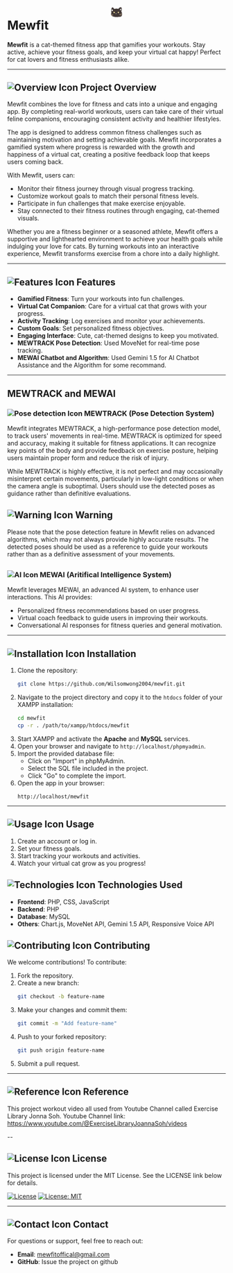 # <img src="assets/icons/cat-logo-tabs.png" alt="Mewfit Icon" width="30" style="display: block; margin: auto;"> Mewfit

**Mewfit** is a cat-themed fitness app that gamifies your workouts. Stay active, achieve your fitness goals, and keep your virtual cat happy! Perfect for cat lovers and fitness enthusiasts alike.

---

## <img src="https://img.icons8.com/?size=100&id=kNAXzKcSNxtX&format=png&color=000000" alt="Overview Icon" width="24"> Project Overview
Mewfit combines the love for fitness and cats into a unique and engaging app. By completing real-world workouts, users can take care of their virtual feline companions, encouraging consistent activity and healthier lifestyles. 

The app is designed to address common fitness challenges such as maintaining motivation and setting achievable goals. Mewfit incorporates a gamified system where progress is rewarded with the growth and happiness of a virtual cat, creating a positive feedback loop that keeps users coming back.

With Mewfit, users can:
- Monitor their fitness journey through visual progress tracking.
- Customize workout goals to match their personal fitness levels.
- Participate in fun challenges that make exercise enjoyable.
- Stay connected to their fitness routines through engaging, cat-themed visuals.

Whether you are a fitness beginner or a seasoned athlete, Mewfit offers a supportive and lighthearted environment to achieve your health goals while indulging your love for cats. By turning workouts into an interactive experience, Mewfit transforms exercise from a chore into a daily highlight.

---

## <img src="https://img.icons8.com/color/48/features-list.png" alt="Features Icon" width="24"> Features
- **Gamified Fitness**: Turn your workouts into fun challenges.
- **Virtual Cat Companion**: Care for a virtual cat that grows with your progress.
- **Activity Tracking**: Log exercises and monitor your achievements.
- **Custom Goals**: Set personalized fitness objectives.
- **Engaging Interface**: Cute, cat-themed designs to keep you motivated.
- **MEWTRACK Pose Detection**: Used MoveNet for real-time pose tracking.
- **MEWAI Chatbot and Algorithm**: Used Gemini 1.5 for AI Chatbot Assistance and the Algorithm for some recommand.

---

## MEWTRACK and MEWAI
### <img src="https://img.icons8.com/?size=100&id=0GsgN38nhCVH&format=png&color=000000" alt="Pose detection Icon" width="24"> MEWTRACK (Pose Detection System)
Mewfit integrates MEWTRACK, a high-performance pose detection model, to track users' movements in real-time. MEWTRACK is optimized for speed and accuracy, making it suitable for fitness applications. It can recognize key points of the body and provide feedback on exercise posture, helping users maintain proper form and reduce the risk of injury.

While MEWTRACK is highly effective, it is not perfect and may occasionally misinterpret certain movements, particularly in low-light conditions or when the camera angle is suboptimal. Users should use the detected poses as guidance rather than definitive evaluations.

## <img src="https://img.icons8.com/color/48/error--v1.png" alt="Warning Icon" width="24"> Warning
Please note that the pose detection feature in Mewfit relies on advanced algorithms, which may not always provide highly accurate results. The detected poses should be used as a reference to guide your workouts rather than as a definitive assessment of your movements.
##

### <img src="https://img.icons8.com/?size=100&id=eoxMN35Z6JKg&format=png&color=000000" alt="AI Icon" width="24"> MEWAI (Aritifical Intelligence System)
Mewfit leverages MEWAI, an advanced AI system, to enhance user interactions. This AI provides:
- Personalized fitness recommendations based on user progress.
- Virtual coach feedback to guide users in improving their workouts.
- Conversational AI responses for fitness queries and general motivation.

---

## <img src="https://img.icons8.com/fluency/48/installing-updates.png" alt="Installation Icon" width="24"> Installation
1. Clone the repository:
   ```bash
   git clone https://github.com/Wilsomwong2004/mewfit.git
   ```
2. Navigate to the project directory and copy it to the `htdocs` folder of your XAMPP installation:
   ```bash
   cd mewfit
   cp -r . /path/to/xampp/htdocs/mewfit
   ```
3. Start XAMPP and activate the **Apache** and **MySQL** services.
4. Open your browser and navigate to `http://localhost/phpmyadmin`.
5. Import the provided database file:
   - Click on "Import" in phpMyAdmin.
   - Select the SQL file included in the project.
   - Click "Go" to complete the import.
6. Open the app in your browser:
   ```
   http://localhost/mewfit
   ```
---

## <img src="https://img.icons8.com/?size=100&id=21440&format=png&color=000000" alt="Usage Icon" width="24"> Usage
1. Create an account or log in.
2. Set your fitness goals.
3. Start tracking your workouts and activities.
4. Watch your virtual cat grow as you progress!

## <img src="https://img.icons8.com/?size=100&id=19294&format=png&color=000000" alt="Technologies Icon" width="24"> Technologies Used
- **Frontend**: PHP, CSS, JavaScript
- **Backend**: PHP
- **Database**: MySQL
- **Others**: Chart.js, MoveNet API, Gemini 1.5 API, Responsive Voice API


## <img src="https://img.icons8.com/color/48/git.png" alt="Contributing Icon" width="24"> Contributing
We welcome contributions! To contribute:
1. Fork the repository.
2. Create a new branch:
   ```bash
   git checkout -b feature-name
   ```
3. Make your changes and commit them:
   ```bash
   git commit -m "Add feature-name"
   ```
4. Push to your forked repository:
   ```bash
   git push origin feature-name
   ```
5. Submit a pull request.

---

## <img src="https://img.icons8.com/?size=100&id=nYLN7d17EZ3i&format=png&color=000000" alt="Reference Icon" width="24"> Reference
This project workout video all used from Youtube Channel called Exercise Library Jonna Soh.
Youtube Channel link: https://www.youtube.com/@ExerciseLibraryJoannaSoh/videos

--

## <img src="https://img.icons8.com/?size=100&id=I6CGhKSOwqrX&format=png&color=000000" alt="License Icon" width="24"> License
This project is licensed under the MIT License. See the LICENSE link below for details.

[![License](https://img.shields.io/badge/License-Apache%202.0-blue.svg)](https://opensource.org/licenses/Apache-2.0)
[![License: MIT](https://img.shields.io/badge/License-MIT-yellow.svg)](https://opensource.org/licenses/MIT)

---

## <img src="https://img.icons8.com/fluency/48/contacts.png" alt="Contact Icon" width="24"> Contact
For questions or support, feel free to reach out:
- **Email**: [mewfitoffical@gmail.com](mailto:mewfitoffical@gmail.com)
- **GitHub**: Issue the project on github

